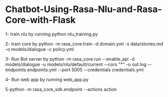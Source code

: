 # Chatbot-Using-Rasa-Nlu-and-Rasa-Core-with-Flask


1- train nlu by 
running python nlu_training.py

2- train core by 
python -m rasa_core.train -d domain.yml -s data/stories.md -o models/dialogue -c policy.yml


3- Run Bot server by
python -m rasa_core.run --enable_api -d models/dialogue -u models/nlu/default/current --cors "*" -o out.log --endpoints endpoints.yml --port 5005 --credentials credentials.yml


4- Run web app by 
running web_app.py


5-python -m rasa_core_sdk.endpoint --actions action
